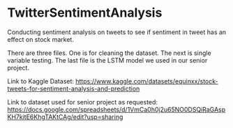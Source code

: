 # TwitterSentimentAnalysis
Conducting sentiment analysis on tweets to see if sentiment in tweet has an effect on stock market. 

There are three files. One is for cleaning the dataset. The next is single variable testing. The last file is the LSTM model we used in our senior project. 

Link to Kaggle Dataset: 
https://www.kaggle.com/datasets/equinxx/stock-tweets-for-sentiment-analysis-and-prediction

Link to dataset used for senior project as requested: https://docs.google.com/spreadsheets/d/1VmCa0h0j2u65NO0DSQiRaGAspKH7kitE6KhgTAKtCAg/edit?usp=sharing


